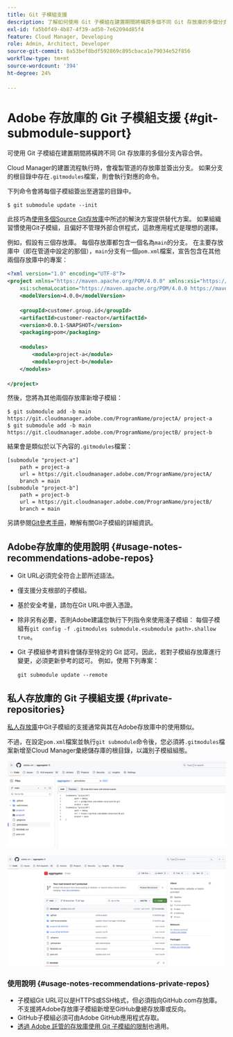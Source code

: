 ```yaml
---
title: Git 子模組支援
description: 了解如何使用 Git 子模組在建置期間將橫跨多個不同 Git 存放庫的多個分支內容合併。
exl-id: fa5b0f49-4b87-4f39-ad50-7e62094d85f4
feature: Cloud Manager, Developing
role: Admin, Architect, Developer
source-git-commit: 8a53bef8bdf592869c895cbaca1e79034e52f856
workflow-type: tm+mt
source-wordcount: '394'
ht-degree: 24%

---
```


# Adobe 存放庫的 Git 子模組支援 {#git-submodule-support}

可使用 Git 子模組在建置期間將橫跨不同 Git 存放庫的多個分支內容合併。

Cloud Manager的建置流程執行時，會複製管道的存放庫並簽出分支。 如果分支的根目錄中存在`.gitmodules`檔案，則會執行對應的命令。

下列命令會將每個子模組簽出至適當的目錄中。

```
$ git submodule update --init
```

此技巧為[使用多個Source Git存放庫](/help/implementing/cloud-manager/managing-code/working-with-multiple-source-git-repositories.md)中所述的解決方案提供替代方案。 如果組織習慣使用Git子模組，且偏好不管理外部合併程式，這款應用程式是理想的選擇。

例如，假設有三個存放庫。 每個存放庫都包含一個名為`main`的分支。 在主要存放庫中（即在管道中設定的那個），`main`分支有一個`pom.xml`檔案，宣告包含在其他兩個存放庫中的專案：

```xml
<?xml version="1.0" encoding="UTF-8"?>
<project xmlns="https://maven.apache.org/POM/4.0.0" xmlns:xsi="https://www.w3.org/2001/XMLSchema-instance"
    xsi:schemaLocation="https://maven.apache.org/POM/4.0.0 https://maven.apache.org/maven-v4_0_0.xsd">
    <modelVersion>4.0.0</modelVersion>
   
    <groupId>customer.group.id</groupId>
    <artifactId>customer-reactor</artifactId>
    <version>0.0.1-SNAPSHOT</version>
    <packaging>pom</packaging>
   
    <modules>
        <module>project-a</module>
        <module>project-b</module>
    </modules>
   
</project>
```

然後，您將為其他兩個存放庫新增子模組：

```shell
$ git submodule add -b main https://git.cloudmanager.adobe.com/ProgramName/projectA/ project-a
$ git submodule add -b main https://git.cloudmanager.adobe.com/ProgramName/projectB/ project-b
```

結果會是類似於以下內容的`.gitmodules`檔案：

```text
[submodule "project-a"]
    path = project-a
    url = https://git.cloudmanager.adobe.com/ProgramName/projectA/
    branch = main
[submodule "project-b"]
    path = project-b
    url = https://git.cloudmanager.adobe.com/ProgramName/projectB/
    branch = main
```

另請參閱[Git參考手冊](https://git-scm.com/book/en/v2/Git-Tools-Submodules)，瞭解有關Git子模組的詳細資訊。

## Adobe存放庫的使用說明 {#usage-notes-recommendations-adobe-repos}

* Git URL必須完全符合上節所述語法。
* 僅支援分支根部的子模組。
* 基於安全考量，請勿在Git URL中嵌入憑證。
* 除非另有必要，否則Adobe建議您執行下列指令來使用淺子模組：
  每個子模組有`git config -f .gitmodules submodule.<submodule path>.shallow true`。
* Git 子模組參考資料會儲存至特定的 Git 認可。因此，若對子模組存放庫進行變更，必須更新參考的認可。
例如，使用下列專案：

  `git submodule update --remote`

## 私人存放庫的 Git 子模組支援 {#private-repositories}

[私人存放庫](private-repositories.md)中Git子模組的支援通常與其在Adobe存放庫中的使用類似。

不過，在設定`pom.xml`檔案並執行`git submodule`命令後，您必須將`.gitmodules`檔案新增至Cloud Manager彙總儲存庫的根目錄，以識別子模組組態。

![.gitmodules 檔案](assets/gitmodules.png)

![彙總器](assets/aggregator.png)

### 使用說明 {#usage-notes-recommendations-private-repos}

* 子模組Git URL可以是HTTPS或SSH格式，但必須指向GitHub.com存放庫。 不支援將Adobe存放庫子模組新增至GitHub彙總存放庫或反向。
* GitHub子模組必須可由Adobe GitHub應用程式存取。
* [透過 Adobe 託管的存放庫使用 Git 子模組的限制](#usage-notes-recommendations-adobe-repos)也適用。
